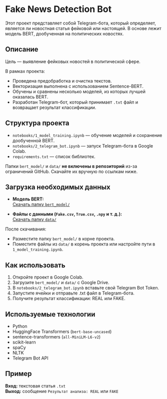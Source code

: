 # Fake News Detection Bot

Этот проект представляет собой Telegram-бота, который определяет, является ли новостная статья фейковой или настоящей. В основе лежит модель BERT, дообученная на политических новостях.

## Описание

Цель — выявление фейковых новостей в политической сфере.

В рамках проекта:

- Проведена предобработка и очистка текстов.
- Векторизация выполнена с использованием Sentence-BERT.
- Обучены и сравнены несколько моделей, из которых лучшей оказалась BERT.
- Разработан Telegram-бот, который принимает `.txt` файл и возвращает результат классификации.

## Структура проекта

- `notebooks/1_model_training.ipynb` — обучение моделей и сохранение дообученной BERT.
- `notebooks/2_telegram_bot.ipynb` — запуск Telegram-бота в Google Colab.
- `requirements.txt` — список библиотек.

Папки `bert_model/` и `data/` **не включены в репозиторий** из-за ограничений GitHub. Скачайте их вручную по ссылкам ниже.

## Загрузка необходимых данных

- **Модель BERT:**  
  [Скачать папку `bert_model/`](https://drive.google.com/drive/u/1/folders/1F24k1SFeRHXrW3c2SyGXFr1C79QfNYuk)

- **Файлы с данными (`Fake.csv`, `True.csv`, `.npy` и т. д.):**  
  [Скачать папку `data/`](https://drive.google.com/drive/u/1/folders/11RAcP6jRG49pK1FKbGAZ_WeLoTutJurq)

После скачивания:

- Разместите папку `bert_model/` в корне проекта.
- Поместите файлы из `data/` в корень проекта или настройте пути в `1_model_training.ipynb`.

## Как использовать

1. Откройте проект в Google Colab.
2. Загрузите `bert_model/` и `data/` с Google Drive.
3. В `notebooks/2_telegram_bot.ipynb` вставьте свой Telegram Bot Token.
4. Запустите ячейки и отправьте .txt файл в Telegram-бота.
5. Получите результат классификации: REAL или FAKE.

## Используемые технологии

- Python
- HuggingFace Transformers (`bert-base-uncased`)
- sentence-transformers (`all-MiniLM-L6-v2`)
- scikit-learn
- spaCy
- NLTK
- Telegram Bot API

## Пример

**Вход:** текстовая статья `.txt`  
**Выход:** сообщение `Результат анализа: REAL` или `FAKE`
